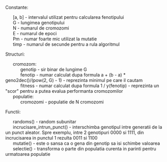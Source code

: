 Constante:  
  
&nbsp;&nbsp;&nbsp;&nbsp;&nbsp;&nbsp;[a, b] - intervalul utilizat pentru calcularea fenotipului  
&nbsp;&nbsp;&nbsp;&nbsp;&nbsp;&nbsp;G - lungimea genotipului  
&nbsp;&nbsp;&nbsp;&nbsp;&nbsp;&nbsp;N - numarul de cromozomi  
&nbsp;&nbsp;&nbsp;&nbsp;&nbsp;&nbsp;E - numarul de epoci  
&nbsp;&nbsp;&nbsp;&nbsp;&nbsp;&nbsp;Pm - numar foarte mic utilizat la mutatie  
&nbsp;&nbsp;&nbsp;&nbsp;&nbsp;&nbsp;timp - numarul de secunde pentru a rula algoritmul  
    
Structuri:  
  
&nbsp;&nbsp;&nbsp;&nbsp;&nbsp;&nbsp;cromozom:  
	&nbsp;&nbsp;&nbsp;&nbsp;&nbsp;&nbsp;&nbsp;&nbsp;&nbsp;&nbsp;&nbsp;&nbsp;genotip - sir binar de lungime G  
	&nbsp;&nbsp;&nbsp;&nbsp;&nbsp;&nbsp;&nbsp;&nbsp;&nbsp;&nbsp;&nbsp;&nbsp;fenotip - numar calculat dupa formula a + (b - a) * geno2dec()/(pow(2, G) - 1) - reprezinta minimul pe care il cautam  
	&nbsp;&nbsp;&nbsp;&nbsp;&nbsp;&nbsp;&nbsp;&nbsp;&nbsp;&nbsp;&nbsp;&nbsp;fitness - numar calculat dupa formula 1 / y(fenotip) - reprezinta un "scor" pentru a putea evalua performanta cromozomilor  
&nbsp;&nbsp;&nbsp;&nbsp;&nbsp;&nbsp;populatie:  
	&nbsp;&nbsp;&nbsp;&nbsp;&nbsp;&nbsp;&nbsp;&nbsp;&nbsp;&nbsp;&nbsp;&nbsp;cromozomi - populatie de N cromozomi  
  
Functii:  
  
&nbsp;&nbsp;&nbsp;&nbsp;&nbsp;&nbsp;randoms() - random subunitar  
&nbsp;&nbsp;&nbsp;&nbsp;&nbsp;&nbsp;incrucisare_intrun_punct() - interschimba genotipul intre generatii de la un punct aleator. Spre exemplu, intre 2 genotipuri 0000 si 1111, din incrucisarea in punctul 1 rezulta 0011 si 1100  
&nbsp;&nbsp;&nbsp;&nbsp;&nbsp;&nbsp;mutatie() - este o sansa ca o gena din genotip sa isi schimbe valoarea  
&nbsp;&nbsp;&nbsp;&nbsp;&nbsp;&nbsp;selectie() - transforma o parte din populatia curenta in parinti pentru urmatoarea populatie  
